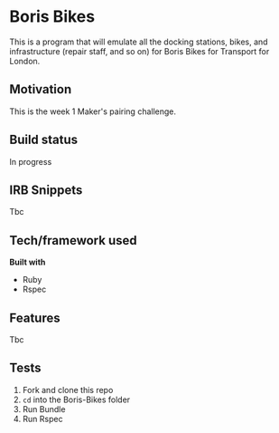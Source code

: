 # Boris Bikes

This is a program that will emulate all the docking stations, bikes, and infrastructure (repair staff, and so on) for Boris Bikes for Transport for London.

## Motivation
This is the week 1 Maker's pairing challenge.

## Build status
In progress

## IRB Snippets
Tbc

## Tech/framework used

<b>Built with</b>
- Ruby
- Rspec

## Features
Tbc

## Tests

1. Fork and clone this repo
2. `cd` into the Boris-Bikes folder
3. Run Bundle
4. Run Rspec

